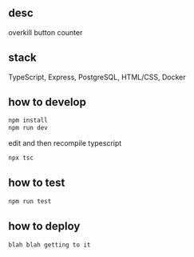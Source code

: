## desc

overkill button counter

## stack

TypeScript, Express, PostgreSQL, HTML/CSS, Docker

## how to develop

```bash
npm install
npm run dev
```

edit and then recompile typescript

```bash
npx tsc
```


## how to test
```bash
npm run test
```


## how to deploy
```bash
blah blah getting to it
```

